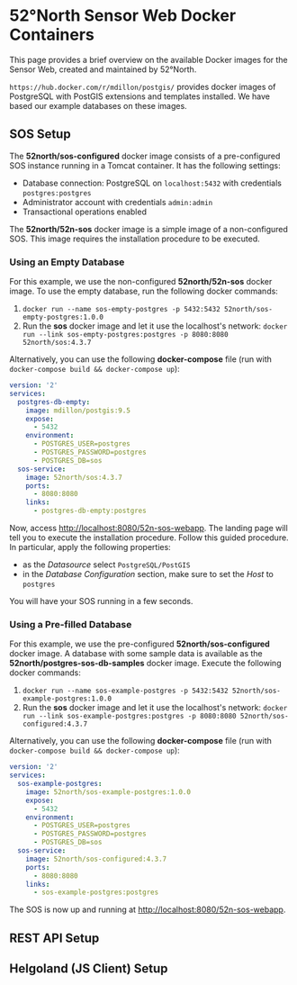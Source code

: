 # 52°North Sensor Web Docker Containers

This page provides a brief overview on the available Docker images for
the Sensor Web, created and maintained by 52°North.

`https://hub.docker.com/r/mdillon/postgis/` provides docker images of
PostgreSQL with PostGIS extensions and templates installed. We have based
our example databases on these images.

## SOS Setup

The **52north/sos-configured** docker image consists of a pre-configured
SOS instance running in a Tomcat container. It has the following settings:

* Database connection: PostgreSQL on `localhost:5432` with credentials
`postgres:postgres`
* Administrator account with credentials `admin:admin`
* Transactional operations enabled

The **52north/52n-sos** docker image is a simple image of a non-configured SOS.
This image requires the installation procedure to be executed.

### Using an Empty Database

For this example, we use the non-configured **52north/52n-sos** docker image.
To use the empty database, run the following docker commands:

1. `docker run --name sos-empty-postgres -p 5432:5432 52north/sos-empty-postgres:1.0.0`
1. Run the **sos** docker image and let it use the localhost's network:
`docker run --link sos-empty-postgres:postgres -p 8080:8080 52north/sos:4.3.7`

Alternatively, you can use the following **docker-compose** file (run with
`docker-compose build && docker-compose up`):

```yml
version: '2'
services:
  postgres-db-empty:
    image: mdillon/postgis:9.5
    expose:
      - 5432
    environment:
      - POSTGRES_USER=postgres
      - POSTGRES_PASSWORD=postgres
      - POSTGRES_DB=sos
  sos-service:
    image: 52north/sos:4.3.7
    ports:
      - 8080:8080
    links:
      - postgres-db-empty:postgres
```


Now, access [http://localhost:8080/52n-sos-webapp](http://localhost:8080/52n-sos-webapp).
The landing page will tell you to execute the installation procedure. Follow this
guided procedure. In particular, apply the following properties:

* as the _Datasource_ select `PostgreSQL/PostGIS`
* in the _Database Configuration_ section, make sure to set the
_Host_ to `postgres`

You will have your SOS running in a few seconds.

### Using a Pre-filled Database

For this example, we use the pre-configured **52north/sos-configured** docker image.
A database with some sample data is available as the **52north/postgres-sos-db-samples**
docker image. Execute the following docker commands:

1. `docker run --name sos-example-postgres -p 5432:5432 52north/sos-example-postgres:1.0.0`
1. Run the **sos** docker image and let it use the localhost's network:
`docker run --link sos-example-postgres:postgres -p 8080:8080 52north/sos-configured:4.3.7`


Alternatively, you can use the following **docker-compose** file (run with
`docker-compose build && docker-compose up`):

```yml
version: '2'
services:
  sos-example-postgres:
    image: 52north/sos-example-postgres:1.0.0
    expose:
      - 5432
    environment:
      - POSTGRES_USER=postgres
      - POSTGRES_PASSWORD=postgres
      - POSTGRES_DB=sos
  sos-service:
    image: 52north/sos-configured:4.3.7
    ports:
      - 8080:8080
    links:
      - sos-example-postgres:postgres
```

The SOS is now up and running at [http://localhost:8080/52n-sos-webapp](http://localhost:8080/52n-sos-webapp).

## REST API Setup

## Helgoland (JS Client) Setup
